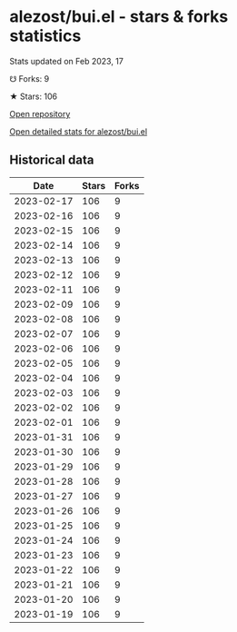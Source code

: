 # alezost/bui.el - stars & forks statistics

Stats updated on Feb 2023, 17

☋ Forks: 9

★ Stars: 106

[Open repository](https://github.com/alezost/bui.el)

[Open detailed stats for alezost/bui.el](https://reviewgithub.com/rep/alezost/bui.el)

## Historical data
| Date | Stars | Forks |
|------|-------|-------|
| 2023-02-17 | 106 | 9 | 
| 2023-02-16 | 106 | 9 | 
| 2023-02-15 | 106 | 9 | 
| 2023-02-14 | 106 | 9 | 
| 2023-02-13 | 106 | 9 | 
| 2023-02-12 | 106 | 9 | 
| 2023-02-11 | 106 | 9 | 
| 2023-02-09 | 106 | 9 | 
| 2023-02-08 | 106 | 9 | 
| 2023-02-07 | 106 | 9 | 
| 2023-02-06 | 106 | 9 | 
| 2023-02-05 | 106 | 9 | 
| 2023-02-04 | 106 | 9 | 
| 2023-02-03 | 106 | 9 | 
| 2023-02-02 | 106 | 9 | 
| 2023-02-01 | 106 | 9 | 
| 2023-01-31 | 106 | 9 | 
| 2023-01-30 | 106 | 9 | 
| 2023-01-29 | 106 | 9 | 
| 2023-01-28 | 106 | 9 | 
| 2023-01-27 | 106 | 9 | 
| 2023-01-26 | 106 | 9 | 
| 2023-01-25 | 106 | 9 | 
| 2023-01-24 | 106 | 9 | 
| 2023-01-23 | 106 | 9 | 
| 2023-01-22 | 106 | 9 | 
| 2023-01-21 | 106 | 9 | 
| 2023-01-20 | 106 | 9 | 
| 2023-01-19 | 106 | 9 | 

